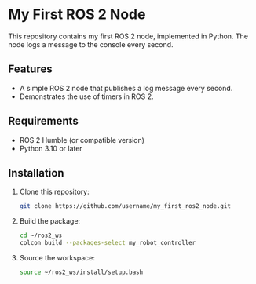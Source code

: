 # My First ROS 2 Node

This repository contains my first ROS 2 node, implemented in Python. The node logs a message to the console every second.

## Features
- A simple ROS 2 node that publishes a log message every second.
- Demonstrates the use of timers in ROS 2.

## Requirements
- ROS 2 Humble (or compatible version)
- Python 3.10 or later

## Installation
1. Clone this repository:
   ```bash
   git clone https://github.com/username/my_first_ros2_node.git

2. Build the package:
   ```bash
   cd ~/ros2_ws
   colcon build --packages-select my_robot_controller

3. Source the workspace:
   ```bash
   source ~/ros2_ws/install/setup.bash
